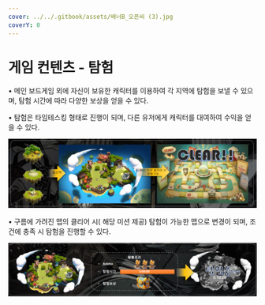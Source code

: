 ```yaml
---
cover: ../../.gitbook/assets/배너B_오픈씨 (3).jpg
coverY: 0
---
```


# 게임 컨텐츠 - 탐험

• 메인 보드게임 외에 자신이 보유한 캐릭터를 이용하여 각 지역에 탐험을 보낼 수 있으며, 탐험 시간에 따라 다양한 보상을 얻을 수 있다.&#x20;

• 탐험은 타임테스킹 형태로 진행이 되며, 다른 유저에게 캐릭터를 대여하여 수익을 얻을 수 있다.

![](<../../.gitbook/assets/캡처 (3).PNG>)

• 구름에 가려진 맵의 클리어 시( 해당 미션 제공) 탐험이 가능한 맵으로 변경이 되며, 조건에 충족 시 탐험을 진행할 수 있다.

![](<../../.gitbook/assets/캡처 (5).PNG>)
